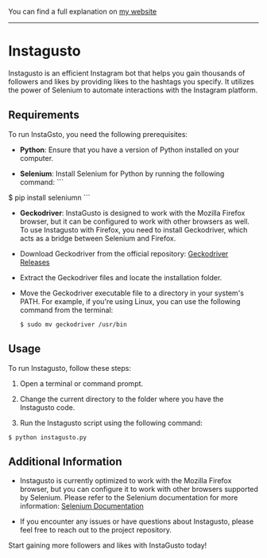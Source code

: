 
You can find a full explanation on [my website](https://pablobiedma.github.io/post9.html)

------------------------------------------------------------------------------------------------------------------------------------------------------------------------

# Instagusto

Instagusto is an efficient Instagram bot that helps you gain thousands of followers and likes by providing likes to the hashtags you specify. It utilizes the power of Selenium to automate interactions with the Instagram platform.

## Requirements

To run InstaGsto, you need the following prerequisites:

- **Python**: Ensure that you have a version of Python installed on your computer.

- **Selenium**: Install Selenium for Python by running the following command:  ```

$ pip install seleniumn  ```

- **Geckodriver**: InstaGusto is designed to work with the Mozilla Firefox browser, but it can be configured to work with other browsers as well. To use Instagusto with Firefox, you need to install Geckodriver, which acts as a bridge between Selenium and Firefox.

- Download Geckodriver from the official repository: [Geckodriver Releases](https://github.com/mozilla/geckodriver/releases)

- Extract the Geckodriver files and locate the installation folder.

- Move the Geckodriver executable file to a directory in your system's PATH. For example, if you're using Linux, you can use the following command from the terminal:
  ```
  $ sudo mv geckodriver /usr/bin
  ```

## Usage

To run Instagusto, follow these steps:

1. Open a terminal or command prompt.

2. Change the current directory to the folder where you have the Instagusto code.

3. Run the Instagusto script using the following command:
  ```
$ python instagusto.py
  ```
## Additional Information

- Instagusto is currently optimized to work with the Mozilla Firefox browser, but you can configure it to work with other browsers supported by Selenium. Please refer to the Selenium documentation for more information: [Selenium Documentation](http://selenium-python.readthedocs.io/)

- If you encounter any issues or have questions about Instagusto, please feel free to reach out to the project repository.

Start gaining more followers and likes with InstaGusto today!


